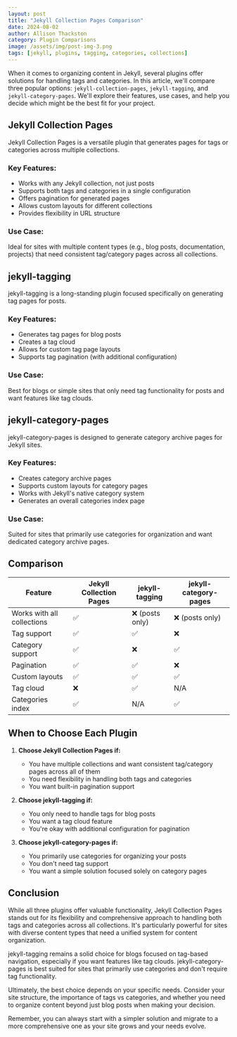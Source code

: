 ```yaml
---
layout: post
title: "Jekyll Collection Pages Comparison"
date: 2024-08-02
author: Allison Thackston
category: Plugin Comparisons
image: /assets/img/post-img-3.png
tags: [jekyll, plugins, tagging, categories, collections]
---
```


When it comes to organizing content in Jekyll, several plugins offer solutions for handling tags and categories. In this article, we'll compare three popular options: `jekyll-collection-pages`, `jekyll-tagging`, and `jekyll-category-pages`. We'll explore their features, use cases, and help you decide which might be the best fit for your project.

## Jekyll Collection Pages

Jekyll Collection Pages is a versatile plugin that generates pages for tags or categories across multiple collections.

### Key Features:
- Works with any Jekyll collection, not just posts
- Supports both tags and categories in a single configuration
- Offers pagination for generated pages
- Allows custom layouts for different collections
- Provides flexibility in URL structure

### Use Case:
Ideal for sites with multiple content types (e.g., blog posts, documentation, projects) that need consistent tag/category pages across all collections.

## jekyll-tagging

jekyll-tagging is a long-standing plugin focused specifically on generating tag pages for posts.

### Key Features:
- Generates tag pages for blog posts
- Creates a tag cloud
- Allows for custom tag page layouts
- Supports tag pagination (with additional configuration)

### Use Case:
Best for blogs or simple sites that only need tag functionality for posts and want features like tag clouds.

## jekyll-category-pages

jekyll-category-pages is designed to generate category archive pages for Jekyll sites.

### Key Features:
- Creates category archive pages
- Supports custom layouts for category pages
- Works with Jekyll's native category system
- Generates an overall categories index page

### Use Case:
Suited for sites that primarily use categories for organization and want dedicated category archive pages.

## Comparison

| Feature | Jekyll Collection Pages | jekyll-tagging | jekyll-category-pages |
|---------|-------------------------|----------------|------------------------|
| Works with all collections | ✅ | ❌ (posts only) | ❌ (posts only) |
| Tag support | ✅ | ✅ | ❌ |
| Category support | ✅ | ❌ | ✅ |
| Pagination | ✅ | ✅ | ❌ |
| Custom layouts | ✅ | ✅ | ✅ |
| Tag cloud | ❌ | ✅ | N/A |
| Categories index | ✅ | N/A | ✅ |

## When to Choose Each Plugin

1. **Choose Jekyll Collection Pages if:**
   - You have multiple collections and want consistent tag/category pages across all of them
   - You need flexibility in handling both tags and categories
   - You want built-in pagination support

2. **Choose jekyll-tagging if:**
   - You only need to handle tags for blog posts
   - You want a tag cloud feature
   - You're okay with additional configuration for pagination

3. **Choose jekyll-category-pages if:**
   - You primarily use categories for organizing your posts
   - You don't need tag support
   - You want a simple solution focused solely on category pages

## Conclusion

While all three plugins offer valuable functionality, Jekyll Collection Pages stands out for its flexibility and comprehensive approach to handling both tags and categories across all collections. It's particularly powerful for sites with diverse content types that need a unified system for content organization.

jekyll-tagging remains a solid choice for blogs focused on tag-based navigation, especially if you want features like tag clouds. jekyll-category-pages is best suited for sites that primarily use categories and don't require tag functionality.

Ultimately, the best choice depends on your specific needs. Consider your site structure, the importance of tags vs categories, and whether you need to organize content beyond just blog posts when making your decision.

Remember, you can always start with a simpler solution and migrate to a more comprehensive one as your site grows and your needs evolve.

